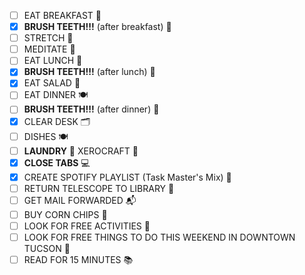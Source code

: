 - [ ] EAT BREAKFAST 🍳
- [x] **BRUSH TEETH!!!** (after breakfast) 🦷
- [ ] STRETCH 🤸
- [ ] MEDITATE 🧘
- [ ] EAT LUNCH 🥪
- [x] **BRUSH TEETH!!!** (after lunch) 🦷
- [x] EAT SALAD 🥗
- [ ] EAT DINNER 🍽️
- [ ] **BRUSH TEETH!!!** (after dinner) 🦷
- [x] CLEAR DESK 🗂️
- [ ] DISHES 🍽️
- [ ] **LAUNDRY** 👕
XEROCRAFT 🔧
- [x] **CLOSE TABS** 💻
- [x] CREATE SPOTIFY PLAYLIST (Task Master's Mix) 🎵
- [ ] RETURN TELESCOPE TO LIBRARY 🔭
- [ ] GET MAIL FORWARDED 📬
- [ ] BUY CORN CHIPS 🌽
- [ ] LOOK FOR FREE ACTIVITIES 🎉
- [ ] LOOK FOR FREE THINGS TO DO THIS WEEKEND IN DOWNTOWN TUCSON 🌵
- [ ] READ FOR 15 MINUTES 📚